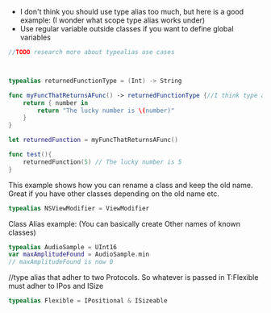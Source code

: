 - I don't think you should use type alias too much, but here is a good example: (I wonder what scope type alias works under)
- Use regular variable outside classes if you want to define global variables
```swift
//TODO research more about typealias use cases



typealias returnedFunctionType = (Int) -> String

func myFuncThatReturnsAFunc() -> returnedFunctionType {//I think type aliases just makes return types more readable
    return { number in
        return "The lucky number is \(number)"
    }
}

let returnedFunction = myFuncThatReturnsAFunc()

func test(){
    returnedFunction(5) // The lucky number is 5
}

```

This example shows how you can rename a class and keep the old name. Great if you have other classes depending on the old name etc.
```swift
typealias NSViewModifier = ViewModifier
```

Class Alias example: (You can basically create Other names of known classes)

```swift
typealias AudioSample = UInt16
var maxAmplitudeFound = AudioSample.min
// maxAmplitudeFound is now 0
```   

//type alias that adher to two Protocols. So whatever is passed in T:Flexible must adher to IPos and ISize
```swift
typealias Flexible = IPositional & ISizeable
```
